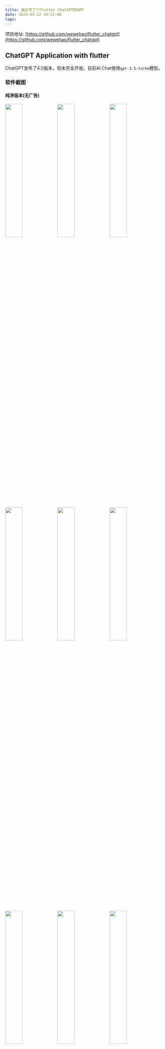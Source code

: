 ```yaml
---
title: 最近写了个Flutter ChatGPT的APP
date: 2023-03-22 19:12:00
tags:
---
```


项目地址: [https://github.com/wewehao/flutter_chatgpt](https://github.com/wewehao/flutter_chatgpt)

## ChatGPT Application with flutter

ChatGPT发布了4.0版本，但未完全开放，目前AI Chat使用`gpt-3.5-turbo`模型。

### 软件截图

#### 纯净版本(无广告)

<div align=left>
<img src="/images/flutter_chatgpt_image/1.jpeg" width="33%" /><img src="/images/flutter_chatgpt_image/2.jpeg" width="33%" /><img src="/images/flutter_chatgpt_image/2_1.jpeg" width="33%" />
</div>

<div align=left>
<img src="/images/flutter_chatgpt_image/3.jpeg" width="33%" /><img src="/images/flutter_chatgpt_image/3_1.jpeg" width="33%" /><img src="/images/flutter_chatgpt_image/3_2.jpeg" width="33%" />
</div>

<div align=left>
<img src="/images/flutter_chatgpt_image/4.jpeg" width="33%" /><img src="/images/flutter_chatgpt_image/5.jpeg" width="33%" /><img src="/images/flutter_chatgpt_image/6.jpeg" width="33%" />
</div>

#### 广告版本

<div align=left>
<img src="/images/flutter_chatgpt_image/ad_1.jpeg" width="33%" /><img src="/images/flutter_chatgpt_image/ad_2.jpeg" width="33%" /><img src="/images/flutter_chatgpt_image/ad_3.jpeg" width="33%" />
</div>

<div align=left>
<img src="/images/flutter_chatgpt_image/ad_4.jpeg" width="33%" />
</div>

#### IOS模拟器运行

<div align=left>
<img src="/images/flutter_chatgpt_image/ios_1.png" width="33%" />
</div>

### 软件版本

- 通过`lib/utils/Config.dart`中的`isInfiniteNumberVersion`配置是否无限次数版本

- main分支：无限次数版本，包含`chatgpt`，需要配置openaiKey。

- admob分支：看广告得次数的版本，包含`firebase`、`admob`、`chatgpt`，需要对应的广告配置和openaiKey。

目前安卓支持真机运行，IOS仅在模拟器上运行过，IOS打包需要开发者账号。

### 安装

#### `flutter`

- `3.*`版本，AI Chat编译时使用的是3.7.7版本.

#### `ChatGPT Token` （必要的）

- 将openai后台获取的token配置到`lib/utils/Chatgpt.dart`文件的`chatGptToken`变量中。

#### `admob` （广告版本）

- 对接了admob广告，main分支包含admob，需要在admob后台申请对应的广告ID，填写到`lib/utils/AdCommon.dart`文件。其中包括开屏广告、插页广告、插页激励广告和Banner广告。
- 将admob的`APPLICATION_ID`配置到`android/app/src/main/AndroidManifest.xml`

```
<meta-data android:name="com.google.android.gms.ads.APPLICATION_ID" android:value="****" />
```

- 同时将admob的`APPLICATION_ID`配置到`ios/Runner/Info.plist`

```
<key>GADApplicationIdentifier</key>
<string>****</string>
```

#### `firebase` （广告版本）

- 在firebase后台[https://console.firebase.google.com/](https://console.firebase.google.com/)配置安卓和IOS，安卓需要下载`google-services.json`，IOS需要下载`GoogleService-Info.plist`
- `google-services.json`: `android/app/google-services.json`
- `GoogleService-Info.plist`: `ios/Runner/GoogleService-Info.plist`

#### 安卓打包编译配置

- 打包编译需要先生成对应的密钥，这里自行去Google看打包步骤。

- 将生成的jks文件替换到`android/app/build_config/build.jks`

> 编辑`android/app/build.gradle`文件中的打包配置`signingConfigs`，并替换对应文件路径和密码等。

```
signingConfigs {
    release {
        storeFile file("./build_config/build.jks")
        storePassword "123456"
        keyAlias "appKey"
        keyPassword "123456"
    }
}
```

## 项目地址

[https://github.com/wewehao/flutter_chatgpt](https://github.com/wewehao/flutter_chatgpt)